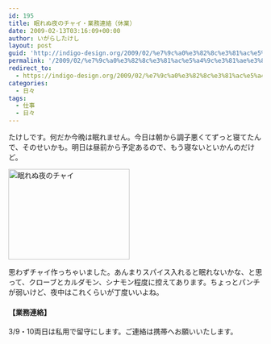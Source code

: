 ```yaml
---
id: 195
title: 眠れぬ夜のチャイ・業務連絡（休業）
date: 2009-02-13T03:16:09+00:00
author: いがらしたけし
layout: post
guid: 'http://indigo-design.org/2009/02/%e7%9c%a0%e3%82%8c%e3%81%ac%e5%a4%9c%e3%81%ae%e3%83%81%e3%83%a3%e3%82%a4%e3%83%bb%e6%a5%ad%e5%8b%99%e9%80%a3%e7%b5%a1%ef%bc%88%e4%bc%91%e6%a5%ad%ef%bc%89/'
permalink: '/2009/02/%e7%9c%a0%e3%82%8c%e3%81%ac%e5%a4%9c%e3%81%ae%e3%83%81%e3%83%a3%e3%82%a4%e3%83%bb%e6%a5%ad%e5%8b%99%e9%80%a3%e7%b5%a1%ef%bc%88%e4%bc%91%e6%a5%ad%ef%bc%89/'
redirect_to:
  - https://indigo-design.org/2009/02/%e7%9c%a0%e3%82%8c%e3%81%ac%e5%a4%9c%e3%81%ae%e3%83%81%e3%83%a3%e3%82%a4%e3%83%bb%e6%a5%ad%e5%8b%99%e9%80%a3%e7%b5%a1%ef%bc%88%e4%bc%91%e6%a5%ad%ef%bc%89/
categories:
  - 日々
tags:
  - 仕事
  - 日々
---
```

たけしです。何だか今晩は眠れません。今日は朝から調子悪くてずっと寝てたんで、そのせいかも。明日は昼前から予定あるので、もう寝ないといかんのだけど。

<a href="http://photozou.jp/photo/show/120767/17822173"><img style="border:0" src="http://art3.photozou.jp/pub/767/120767/photo/17822173.jpg" alt="眠れぬ夜のチャイ" width="240" height="180" /></a>

思わずチャイ作っちゃいました。あんまりスパイス入れると眠れないかな、と思って、クローブとカルダモン、シナモン程度に控えてあります。ちょっとパンチが弱いけど、夜中はこれくらいが丁度いいよね。
<h4>【業務連絡】</h4>
3/9・10両日は私用で留守にします。ご連絡は携帯へお願いいたします。